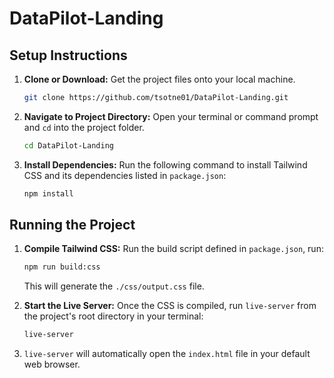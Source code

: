 # DataPilot-Landing


## Setup Instructions

1.  **Clone or Download:** Get the project files onto your local machine.
    ```bash
    git clone https://github.com/tsotne01/DataPilot-Landing.git
    ```
2.  **Navigate to Project Directory:** Open your terminal or command prompt and `cd` into the project folder.
    ```bash
    cd DataPilot-Landing
    ```
3.  **Install Dependencies:** Run the following command to install Tailwind CSS and its dependencies listed in `package.json`:
    ```bash
    npm install
    ```

## Running the Project

1.  **Compile Tailwind CSS:** Run the build script defined in `package.json`, run:
    ```bash
    npm run build:css
    ```
    This will generate the `./css/output.css` file.

2.  **Start the Live Server:** Once the CSS is compiled, run `live-server` from the project's root directory in your terminal:
    ```bash
    live-server
    ```
3.  `live-server` will automatically open the `index.html` file in your default web browser.
